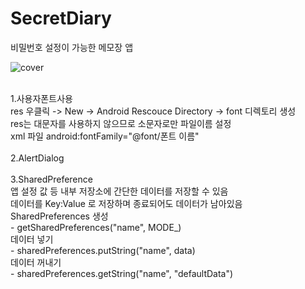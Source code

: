# SecretDiary
비밀번호 설정이 가능한 메모장 앱

![cover](https://user-images.githubusercontent.com/89306567/148688482-2e12c484-e1e7-422d-bb7b-48e018d8f8ec.png)

</br>
1.사용자폰트사용</br>
res 우클릭  -> New -> Android Rescouce Directory -> font 디렉토리 생성</br>
res는 대문자를 사용하지 않으므로 소문자로만 파일이름 설정</br>
xml 파일 android:fontFamily="@font/폰트 이름"</br>
</br>
2.AlertDialog
</br></br>
3.SharedPreference</br>
앱 설정 값 등 내부 저장소에 간단한 데이터를 저장할 수 있음</br>
데이터를 Key:Value 로 저장하며 종료되어도 데이터가 남아있음</br>
SharedPreferences 생성</br>
- getSharedPreferences("name", MODE_)</br>
데이터 넣기</br>
- sharedPreferences.putString("name", data)</br>
데이터 꺼내기</br>
- sharedPreferences.getString("name", "defaultData")</br>
